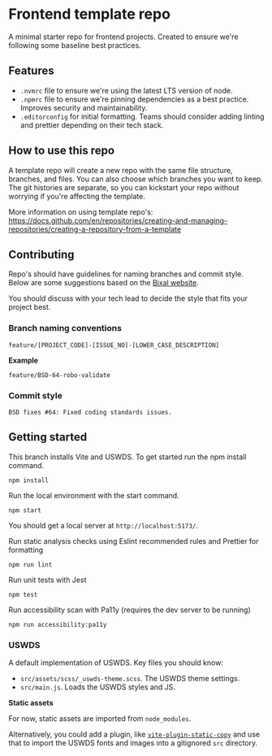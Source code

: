 # Frontend template repo

A minimal starter repo for frontend projects. Created to ensure we're following some baseline best practices.

## Features

- `.nvmrc` file to ensure we're using the latest LTS version of node.
- `.npmrc` file to ensure we're pinning dependencies as a best practice. Improves security and maintainability.
- `.editorconfig` for initial formatting. Teams should consider adding linting and prettier depending on their tech stack.

## How to use this repo

A template repo will create a new repo with the same file structure, branches, and files. You can also choose which branches you want to keep. The git histories are separate, so you can kickstart your repo without worrying if you're affecting the template.

More information on using template repo's:
https://docs.github.com/en/repositories/creating-and-managing-repositories/creating-a-repository-from-a-template

## Contributing

Repo's should have guidelines for naming branches and commit style. Below are some suggestions based on the [Bixal website](https://github.com/Bixal/bixal-site-drupal).

You should discuss with your tech lead to decide the style that fits your project best.

### Branch naming conventions

```
feature/[PROJECT_CODE]-[ISSUE_NO]-[LOWER_CASE_DESCRIPTION]
```

**Example**

```
feature/BSD-64-robo-validate
```

### Commit style

```
BSD fixes #64: Fixed coding standards issues.
```

## Getting started

This branch installs Vite and USWDS. To get started run the npm install command.

```
npm install
```

Run the local environment with the start command.

```
npm start
```

You should get a local server at `http://localhost:5173/`.

Run static analysis checks using Eslint recommended rules and Prettier for formatting

```
npm run lint
```

Run unit tests with Jest

```
npm test
```

Run accessibility scan with Pa11y (requires the dev server to be running)

```
npm run accessibility:pa11y
```

### USWDS

A default implementation of USWDS. Key files you should know:

- `src/assets/scss/_uswds-theme.scss`. The USWDS theme settings.
- `src/main.js`. Loads the USWDS styles and JS.

**Static assets**

For now, static assets are imported from `node_modules`.

Alternatively, you could add a plugin, like [`vite-plugin-static-copy`](https://www.npmjs.com/package/vite-plugin-static-copy) and use that to import the USWDS fonts and images into a gitignored `src` directory.
